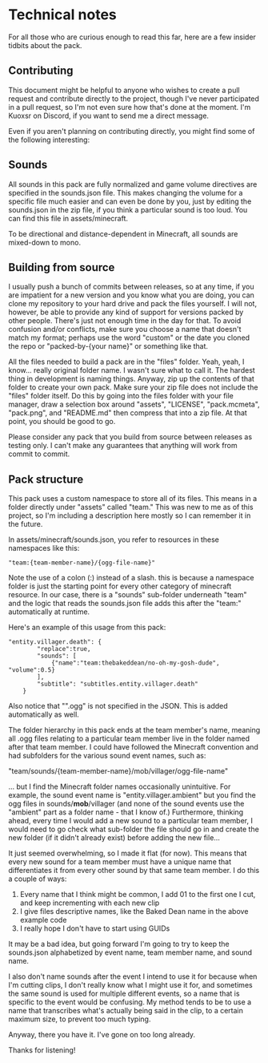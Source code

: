 # Technical notes
For all those who are curious enough to read this far, here are a few insider tidbits about the pack.
## Contributing
This document might be helpful to anyone who wishes to create a pull request and contribute directly to the project, though I've never participated in a pull request, so I'm not even sure how that's done at the moment.  I'm Kuoxsr on Discord, if you want to send me a direct message.

Even if you aren't planning on contributing directly, you might find some of the following interesting:
## Sounds
All sounds in this pack are fully normalized and game volume directives are specified in the sounds.json file.  This makes changing the volume for a specific file much easier and can even be done by you, just by editing the sounds.json in the zip file, if you think a particular sound is too loud.  You can find this file in assets/minecraft.

To be directional and distance-dependent in Minecraft, all sounds are mixed-down to mono.
## Building from source
I usually push a bunch of commits between releases, so at any time, if you are impatient for a new version and you know what you are doing, you can clone my repository to your hard drive and pack the files yourself. I will not, however, be able to provide any kind of support for versions packed by other people.  There's just not enough time in the day for that.  To avoid confusion and/or conflicts, make sure you choose a name that doesn't match my format; perhaps use the word "custom" or the date you cloned the repo or "packed-by-{your name}" or something like that.

All the files needed to build a pack are in the "files" folder.  Yeah, yeah, I know... really original folder name.  I wasn't sure what to call it.  The hardest thing in development is naming things.  Anyway, zip up the contents of that folder to create your own pack.  Make sure your zip file does not include the "files" folder itself.  Do this by going into the files folder with your file manager, draw a selection box around "assets", "LICENSE", "pack.mcmeta", "pack.png", and "README.md" then compress that into a zip file.  At that point, you should be good to go.

Please consider any pack that you build from source between releases as testing only.  I can't make any guarantees that anything will work from commit to commit.
## Pack structure
This pack uses a custom namespace to store all of its files.  This means in a folder directly under "assets" called "team."  This was new to me as of this project, so I'm including a description here mostly so I can remember it in the future.

In assets/minecraft/sounds.json, you refer to resources in these namespaces like this:

```
"team:{team-member-name}/{ogg-file-name}"
```

Note the use of a colon (:) instead of a slash.  this is because a namespace folder is just the starting point for every other category of minecraft resource.  In our case, there is a "sounds" sub-folder underneath "team" and the logic that reads the sounds.json file adds this after the "team:" automatically at runtime.

Here's an example of this usage from this pack:
```
"entity.villager.death": {
        "replace":true,
        "sounds": [
            {"name":"team:thebakeddean/no-oh-my-gosh-dude", "volume":0.5}
        ],
        "subtitle": "subtitles.entity.villager.death"
    }
```

Also notice that "".ogg" is not specified in the JSON.  This is added automatically as well.

The folder hierarchy in this pack ends at the team member's name, meaning all .ogg files relating to a particular team member live in the folder named after that team member.  I could have followed the Minecraft convention and had subfolders for the various sound event names, such as:

"team/sounds/{team-member-name}/mob/villager/ogg-file-name"

... but I find the Minecraft folder names occasionally unintuitive.  For example, the sound event name is "entity.villager.ambient" but you find the ogg files in sounds/**mob**/villager (and none of the sound events use the "ambient" part as a folder name - that I know of.)  Furthermore, thinking ahead, every time I would add a new sound to a particular team member, I would need to go check what sub-folder the file should go in and create the new folder (if it didn't already exist) before adding the new file...

It just seemed overwhelming, so I made it flat (for now).  This means that every new sound for a team member must have a unique name that differentiates it from every other sound by that same team member.  I do this a couple of ways:

1. Every name that I think might be common, I add 01 to the first one I cut, and keep incrementing with each new clip
2. I give files descriptive names, like the Baked Dean name in the above example code
3. I really hope I don't have to start using GUIDs

It may be a bad idea, but going forward I'm going to try to keep the sounds.json alphabetized by event name, team member name, and sound name.

I also don't name sounds after the event I intend to use it for because when I'm cutting clips, I don't really know what I might use it for, and sometimes the same sound is used for multiple different events, so a name that is specific to the event would be confusing.  My method tends to be to use a name that transcribes what's actually being said in the clip, to a certain maximum size, to prevent too much typing.

Anyway, there you have it.  I've gone on too long already.

Thanks for listening!
